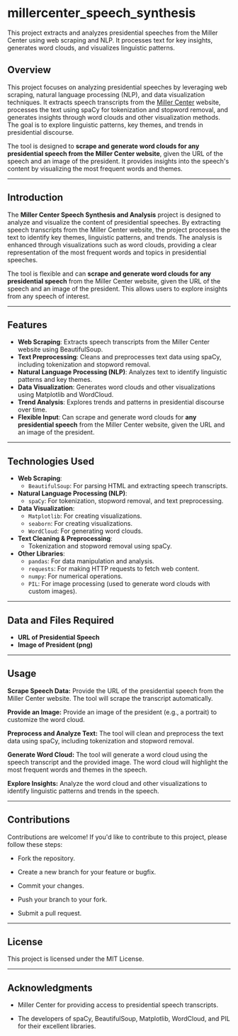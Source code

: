# millercenter_speech_synthesis
This project extracts and analyzes presidential speeches from the Miller Center using web scraping and NLP. It processes text for key insights, generates word clouds, and visualizes linguistic patterns.

## Overview

This project focuses on analyzing presidential speeches by leveraging web scraping, natural language processing (NLP), and data visualization techniques. It extracts speech transcripts from the [Miller Center](https://millercenter.org/) website, processes the text using spaCy for tokenization and stopword removal, and generates insights through word clouds and other visualization methods. The goal is to explore linguistic patterns, key themes, and trends in presidential discourse.

The tool is designed to **scrape and generate word clouds for any presidential speech from the Miller Center website**, given the URL of the speech and an image of the president. It provides insights into the speech's content by visualizing the most frequent words and themes.

---

## Introduction

The **Miller Center Speech Synthesis and Analysis** project is designed to analyze and visualize the content of presidential speeches. By extracting speech transcripts from the Miller Center website, the project processes the text to identify key themes, linguistic patterns, and trends. The analysis is enhanced through visualizations such as word clouds, providing a clear representation of the most frequent words and topics in presidential speeches.

The tool is flexible and can **scrape and generate word clouds for any presidential speech** from the Miller Center website, given the URL of the speech and an image of the president. This allows users to explore insights from any speech of interest.

---

## Features

- **Web Scraping**: Extracts speech transcripts from the Miller Center website using BeautifulSoup.
- **Text Preprocessing**: Cleans and preprocesses text data using spaCy, including tokenization and stopword removal.
- **Natural Language Processing (NLP)**: Analyzes text to identify linguistic patterns and key themes.
- **Data Visualization**: Generates word clouds and other visualizations using Matplotlib and WordCloud.
- **Trend Analysis**: Explores trends and patterns in presidential discourse over time.
- **Flexible Input**: Can scrape and generate word clouds for **any presidential speech** from the Miller Center website, given the URL and an image of the president.

---

## Technologies Used

- **Web Scraping**: 
  - `BeautifulSoup`: For parsing HTML and extracting speech transcripts.
- **Natural Language Processing (NLP)**:
  - `spaCy`: For tokenization, stopword removal, and text preprocessing.
- **Data Visualization**:
  - `Matplotlib`: For creating visualizations.
  - `seaborn`: For creating visualizations.
  - `WordCloud`: For generating word clouds.
- **Text Cleaning & Preprocessing**:
  - Tokenization and stopword removal using spaCy.
- **Other Libraries**:
  - `pandas`: For data manipulation and analysis.
  - `requests`: For making HTTP requests to fetch web content.
  - `numpy`: For numerical operations.
  - `PIL`: For image processing (used to generate word clouds with custom images).

---

## Data and Files Required
- **URL of Presidential Speech**
- **Image of President (png)**

---

## Usage

**Scrape Speech Data:**
Provide the URL of the presidential speech from the Miller Center website. The tool will scrape the transcript automatically.

**Provide an Image:**
Provide an image of the president (e.g., a portrait) to customize the word cloud.

**Preprocess and Analyze Text:**
The tool will clean and preprocess the text data using spaCy, including tokenization and stopword removal.

**Generate Word Cloud:**
The tool will generate a word cloud using the speech transcript and the provided image. The word cloud will highlight the most frequent words and themes in the speech.

**Explore Insights:**
Analyze the word cloud and other visualizations to identify linguistic patterns and trends in the speech.

---

## Contributions
Contributions are welcome! If you'd like to contribute to this project, please follow these steps:

- Fork the repository.

- Create a new branch for your feature or bugfix.

- Commit your changes.

- Push your branch to your fork.

- Submit a pull request.

---

## License
This project is licensed under the MIT License. 

---

## Acknowledgments
- Miller Center for providing access to presidential speech transcripts.

- The developers of spaCy, BeautifulSoup, Matplotlib, WordCloud, and PIL for their excellent libraries.
